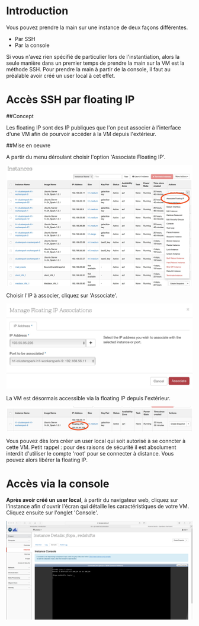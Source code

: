 # Introduction

Vous pouvez prendre la main sur une instance de deux façons différentes.

* Par SSH
* Par la console

Si vous n'avez rien spécifié de particulier lors de l'instantiation, alors la seule manière dans un premier temps de prendre la main sur la VM est la méthode SSH. Pour prendre la main à partir de la console, il faut au préalable avoir créé un user local à cet effet.

# Accès SSH par floating IP

##Concept

Les floating IP sont des IP publiques que l'on peut associer à l'interface d'une VM afin de pourvoir accéder à la VM depuis l'extérieur.

##Mise en oeuvre

A partir du menu déroulant choisir l'option 'Associate Floating IP'.

![Local Image](./images/ajouter-une-floating-ip-01.jpg)

Choisir l'IP à associer, cliquez sur 'Associate'.

![Local Image](./images/ajouter-une-floating-ip-02.jpg)

La VM est désormais accessible via la floating IP depuis l'extérieur.

![Local Image](./images/ajouter-une-floating-ip-03.jpg)

Vous pouvez dès lors créer un user local qui soit autorisé à se conncter à cette VM. Petit rappel : pour des raisons de sécurité il est absolument interdit d'utiliser le compte 'root' pour se connecter à distance. Vous pouvez alors libérer la floating IP.

# Accès via la console

**Après avoir créé un user local**, à partir du navigateur web, cliquez sur l'instance afin d'ouvrir l'écran qui détaille les caractéristiques de votre VM. Cliquez ensuite sur l'onglet 'Console'.

![Local Image](./images/console-01.jpg)